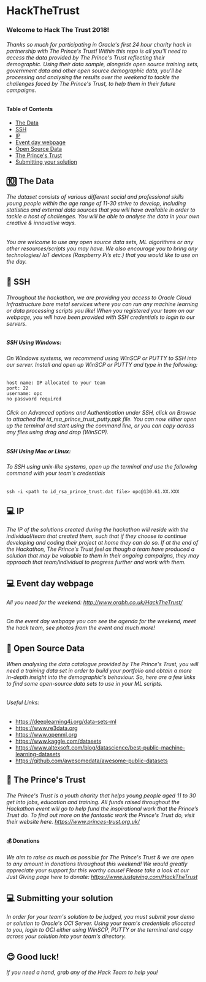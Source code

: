 # HackTheTrust

### Welcome to Hack The Trust 2018! 

###### Thanks so much for participating in Oracle's first 24 hour charity hack in partnership with The Prince's Trust! Within this repo is all you'll need to access the data provided by The Prince's Trust reflecting their demographic. Using their data sample, alongside open source training sets, government data and other open source demographic data, you'll be processing and analysing the results over the weekend to tackle the challenges faced by The Prince's Trust, to help them in their future campaigns.

#### Table of Contents 

* [The Data](#-the-data)
* [SSH](#-ssh)
* [IP](#-ip)
* [Event day webpage](#-event-day-webpage)
* [Open Source Data](#-open-source-data)
* [The Prince's Trust](#-the-princes-trust)
* [Submitting your solution](#submitting-your-solution)


## 🔟 The Data

###### The dataset consists of various different social and professional skills young people within the age range of 11-30 strive to develop, including statistics and external data sources that you will have available in order to tackle a host of challenges. You will be able to analyse the data in your own creative & innovative ways.

###### You are welcome to use any open source data sets, ML algorithms or any other resources/scripts you may have. We also encourage you to bring any technologies/ IoT devices (Raspberry Pi’s etc.) that you would like to use on the day.

## 🔑 SSH

###### Throughout the hackathon, we are providing you access to Oracle Cloud Infrastructure bare metal services where you can run any machine learning or data processing scripts you like! When you registered your team on our webpage, you will have been provided with SSH credentials to login to our servers.

##### SSH Using Windows:
###### On Windows systems, we recommend using WinSCP or PUTTY to SSH into our server. Install and open up WinSCP or PUTTY and type in the following:

```
host name: IP allocated to your team
port: 22
username: opc
no password required
```
###### Click on Advanced options and Authentication under SSH, click on Browse to attached the id_rsa_prince_trust_putty.ppk file. You can now either open up the terminal and start using the command line, or you can copy across any files using drag and drop (WinSCP).

##### SSH Using Mac or Linux:
###### To SSH using unix-like systems, open up the terminal and use the following command with your team's credentials
```
ssh -i <path to id_rsa_prince_trust.dat file> opc@130.61.XX.XXX
```

## 💻 IP

###### The IP of the solutions created during the hackathon will reside with the individual/team that created them, such that if they choose to continue developing and coding their project at home they can do so. If at the end of the Hackathon, The Prince's Trust feel as though a team have produced a solution that may be valuable to them in their ongoing campaigns, they may approach that team/individual to progress further and work with them.

## 💻 Event day webpage

###### All you need for the weekend: http://www.orabh.co.uk/HackTheTrust/
###### On the event day webpage you can see the agenda for the weekend, meet the hack team, see photos from the event and much more!

## 📐 Open Source Data

###### When analysing the data catalogue provided by The Prince's Trust, you will need a training data set in order to build your portfolio and obtain a more in-depth insight into the demographic's behaviour. So, here are a few links to find some open-source data sets to use in your ML scripts.

###### Useful Links: 
* https://deeplearning4j.org/data-sets-ml
* https://www.re3data.org
* https://www.openml.org
* https://www.kaggle.com/datasets
* https://www.altexsoft.com/blog/datascience/best-public-machine-learning-datasets
* https://github.com/awesomedata/awesome-public-datasets


## 👦 The Prince's Trust

###### The Prince's Trust is a youth charity that helps young people aged 11 to 30 get into jobs, education and training. All funds raised throughout the Hackathon event will go to help fund the inspirational work that the Prince’s Trust do. To find out more on the fantastic work the Prince's Trust do, visit their website here. https://www.princes-trust.org.uk/

#### 💰 Donations

###### We aim to raise as much as possible for The Prince's Trust & we are open to any amount in donations throughout this weekend! We would greatly appreciate your support for this worthy cause! Please take a look at our Just Giving page here to donate: https://www.justgiving.com/HackTheTrust


## 💻 Submitting your solution

###### In order for your team's solution to be judged, you must submit your demo or solution to Oracle's OCI Server. Using your team's credentials allocated to you, login to OCI either using WinSCP, PUTTY or the terminal and copy across your solution into your team's directory.

## 😊 Good luck!

###### If you need a hand, grab any of the Hack Team to help you!
